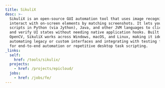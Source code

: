 ```yaml
---
title: SikuliX
desc: >-
  SikuliX is an open-source GUI automation tool that uses image recognition to
  interact with on-screen elements by matching screenshots. It lets you write
  scripts in Python (via Jython), Java, and other JVM languages to click, type,
  and verify UI states without needing native application hooks. Built on
  OpenCV, SikuliX works across Windows, macOS, and Linux, making it ideal for
  automating legacy or custom interfaces and integrating with testing frameworks
  for end-to-end automation or repetitive desktop task scripting.
_links:
  self:
    href: /tools/sikulix/
  projects:
    - href: /projects/epicloud/
  jobs:
    - href: /jobs/fe/
---
```

